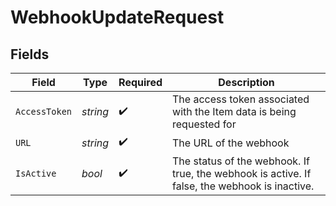 # WebhookUpdateRequest


## Fields

| Field                                                                                         | Type                                                                                          | Required                                                                                      | Description                                                                                   |
| --------------------------------------------------------------------------------------------- | --------------------------------------------------------------------------------------------- | --------------------------------------------------------------------------------------------- | --------------------------------------------------------------------------------------------- |
| `AccessToken`                                                                                 | *string*                                                                                      | :heavy_check_mark:                                                                            | The access token associated with the Item data is being requested for                         |
| `URL`                                                                                         | *string*                                                                                      | :heavy_check_mark:                                                                            | The URL of the webhook                                                                        |
| `IsActive`                                                                                    | *bool*                                                                                        | :heavy_check_mark:                                                                            | The status of the webhook. If true, the webhook is active. If false, the webhook is inactive. |